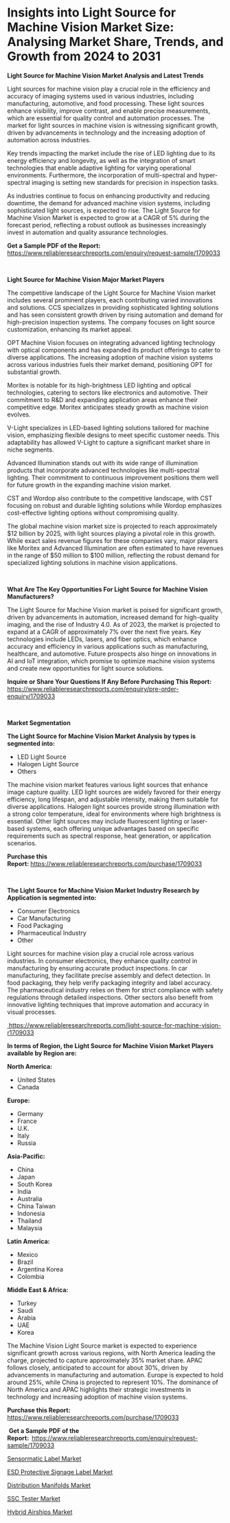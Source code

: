 <p><h1>Insights into Light Source for Machine Vision Market Size: Analysing Market Share, Trends, and Growth from 2024 to 2031</h1></p><p><strong>Light Source for Machine Vision Market Analysis and Latest Trends</strong></p>
<p><p>Light sources for machine vision play a crucial role in the efficiency and accuracy of imaging systems used in various industries, including manufacturing, automotive, and food processing. These light sources enhance visibility, improve contrast, and enable precise measurements, which are essential for quality control and automation processes. The market for light sources in machine vision is witnessing significant growth, driven by advancements in technology and the increasing adoption of automation across industries.</p><p>Key trends impacting the market include the rise of LED lighting due to its energy efficiency and longevity, as well as the integration of smart technologies that enable adaptive lighting for varying operational environments. Furthermore, the incorporation of multi-spectral and hyper-spectral imaging is setting new standards for precision in inspection tasks. </p><p>As industries continue to focus on enhancing productivity and reducing downtime, the demand for advanced machine vision systems, including sophisticated light sources, is expected to rise. The Light Source for Machine Vision Market is expected to grow at a CAGR of 5% during the forecast period, reflecting a robust outlook as businesses increasingly invest in automation and quality assurance technologies.</p></p>
<p><strong>Get a Sample PDF of the Report:&nbsp;</strong> <a href="https://www.reliableresearchreports.com/enquiry/request-sample/1709033?utm_campaign=115&utm_medium=2&utm_source=Github&utm_content=ia&utm_term=21102024&utm_id=light-source-for-machine-vision">https://www.reliableresearchreports.com/enquiry/request-sample/1709033</a></p>
<p>&nbsp;</p>
<p><strong>Light Source for Machine Vision Major Market Players</strong></p>
<p><p>The competitive landscape of the Light Source for Machine Vision market includes several prominent players, each contributing varied innovations and solutions. CCS specializes in providing sophisticated lighting solutions and has seen consistent growth driven by rising automation and demand for high-precision inspection systems. The company focuses on light source customization, enhancing its market appeal.</p><p>OPT Machine Vision focuses on integrating advanced lighting technology with optical components and has expanded its product offerings to cater to diverse applications. The increasing adoption of machine vision systems across various industries fuels their market demand, positioning OPT for substantial growth.</p><p>Moritex is notable for its high-brightness LED lighting and optical technologies, catering to sectors like electronics and automotive. Their commitment to R&D and expanding application areas enhance their competitive edge. Moritex anticipates steady growth as machine vision evolves.</p><p>V-Light specializes in LED-based lighting solutions tailored for machine vision, emphasizing flexible designs to meet specific customer needs. This adaptability has allowed V-Light to capture a significant market share in niche segments. </p><p>Advanced Illumination stands out with its wide range of illumination products that incorporate advanced technologies like multi-spectral lighting. Their commitment to continuous improvement positions them well for future growth in the expanding machine vision market.</p><p>CST and Wordop also contribute to the competitive landscape, with CST focusing on robust and durable lighting solutions while Wordop emphasizes cost-effective lighting options without compromising quality.</p><p>The global machine vision market size is projected to reach approximately $12 billion by 2025, with light sources playing a pivotal role in this growth. While exact sales revenue figures for these companies vary, major players like Moritex and Advanced Illumination are often estimated to have revenues in the range of $50 million to $100 million, reflecting the robust demand for specialized lighting solutions in machine vision applications.</p></p>
<p>&nbsp;</p>
<p><strong>What Are The Key Opportunities For Light Source for Machine Vision Manufacturers?</strong></p>
<p><p>The Light Source for Machine Vision market is poised for significant growth, driven by advancements in automation, increased demand for high-quality imaging, and the rise of Industry 4.0. As of 2023, the market is projected to expand at a CAGR of approximately 7% over the next five years. Key technologies include LEDs, lasers, and fiber optics, which enhance accuracy and efficiency in various applications such as manufacturing, healthcare, and automotive. Future prospects also hinge on innovations in AI and IoT integration, which promise to optimize machine vision systems and create new opportunities for light source solutions.</p></p>
<p><strong>Inquire or Share Your Questions If Any Before Purchasing This Report:</strong> <a href="https://www.reliableresearchreports.com/enquiry/pre-order-enquiry/1709033?utm_campaign=115&utm_medium=2&utm_source=Github&utm_content=ia&utm_term=21102024&utm_id=light-source-for-machine-vision">https://www.reliableresearchreports.com/enquiry/pre-order-enquiry/1709033</a></p>
<p>&nbsp;</p>
<p><strong>Market Segmentation</strong></p>
<p><strong>The Light Source for Machine Vision Market Analysis by types is segmented into:</strong></p>
<p><ul><li>LED Light Source</li><li>Halogen Light Source</li><li>Others</li></ul></p>
<p><p>The machine vision market features various light sources that enhance image capture quality. LED light sources are widely favored for their energy efficiency, long lifespan, and adjustable intensity, making them suitable for diverse applications. Halogen light sources provide strong illumination with a strong color temperature, ideal for environments where high brightness is essential. Other light sources may include fluorescent lighting or laser-based systems, each offering unique advantages based on specific requirements such as spectral response, heat generation, or application scenarios.</p></p>
<p><strong>Purchase this Report:&nbsp;</strong><a href="https://www.reliableresearchreports.com/purchase/1709033?utm_campaign=115&utm_medium=2&utm_source=Github&utm_content=ia&utm_term=21102024&utm_id=light-source-for-machine-vision">https://www.reliableresearchreports.com/purchase/1709033</a></p>
<p>&nbsp;</p>
<p><strong>The Light Source for Machine Vision Market Industry Research by Application is segmented into:</strong></p>
<p><ul><li>Consumer Electronics</li><li>Car Manufacturing</li><li>Food Packaging</li><li>Pharmaceutical Industry</li><li>Other</li></ul></p>
<p><p>Light sources for machine vision play a crucial role across various industries. In consumer electronics, they enhance quality control in manufacturing by ensuring accurate product inspections. In car manufacturing, they facilitate precise assembly and defect detection. In food packaging, they help verify packaging integrity and label accuracy. The pharmaceutical industry relies on them for strict compliance with safety regulations through detailed inspections. Other sectors also benefit from innovative lighting techniques that improve automation and accuracy in visual processes.</p></p>
<p><a href="https://www.reliableresearchreports.com/light-source-for-machine-vision-r1709033?utm_campaign=115&utm_medium=2&utm_source=Github&utm_content=ia&utm_term=21102024&utm_id=light-source-for-machine-vision">&nbsp;https://www.reliableresearchreports.com/light-source-for-machine-vision-r1709033</a></p>
<p><strong>In terms of Region, the Light Source for Machine Vision Market Players available by Region are:</strong></p>
<p>
    <p> <strong> North America: </strong>
        <ul>
            <li>United States</li>
            <li>Canada</li>
        </ul>
        </p> 
    <p> <strong> Europe: </strong>
        <ul>
            <li>Germany</li>
            <li>France</li>
            <li>U.K.</li>
            <li>Italy</li>
            <li>Russia</li>
        </ul>
        </p> 
    <p> <strong> Asia-Pacific: </strong>
        <ul>
            <li>China</li>
            <li>Japan</li>
            <li>South Korea</li>
            <li>India</li>
            <li>Australia</li>
            <li>China Taiwan</li>
            <li>Indonesia</li>
            <li>Thailand</li>
            <li>Malaysia</li>
        </ul>
        </p> 
    <p> <strong> Latin America: </strong>
        <ul>
            <li>Mexico</li>
            <li>Brazil</li>
            <li>Argentina Korea</li>
            <li>Colombia</li>
        </ul>
        </p> 
    <p> <strong> Middle East & Africa: </strong>
        <ul>
            <li>Turkey</li>
            <li>Saudi</li>
            <li>Arabia</li>
            <li>UAE</li>
            <li>Korea</li>
        </ul>
    </p>
    </p>
<p><p>The Machine Vision Light Source market is expected to experience significant growth across various regions, with North America leading the charge, projected to capture approximately 35% market share. APAC follows closely, anticipated to account for about 30%, driven by advancements in manufacturing and automation. Europe is expected to hold around 25%, while China is projected to represent 10%. The dominance of North America and APAC highlights their strategic investments in technology and increasing adoption of machine vision systems.</p></p>
<p><strong>Purchase this Report: </strong><a href="https://www.reliableresearchreports.com/purchase/1709033?utm_campaign=115&utm_medium=2&utm_source=Github&utm_content=ia&utm_term=21102024&utm_id=light-source-for-machine-vision">https://www.reliableresearchreports.com/purchase/1709033</a></p>
<p>&nbsp;<strong>Get a Sample PDF of the Report:&nbsp;&nbsp;</strong><a href="https://www.reliableresearchreports.com/enquiry/request-sample/1709033?utm_campaign=115&utm_medium=2&utm_source=Github&utm_content=ia&utm_term=21102024&utm_id=light-source-for-machine-vision">https://www.reliableresearchreports.com/enquiry/request-sample/1709033</a></p>
<p><strong></strong></p>
<p><p><a href="https://github.com/JavierDDowns/Market-Research-Report-List-1/blob/main/sensormatic-label-market.md?utm_campaign=115&utm_medium=2&utm_source=Github&utm_content=ia&utm_term=21102024&utm_id=light-source-for-machine-vision">Sensormatic Label Market</a></p><p><a href="https://github.com/AlbertGonzalez266/Market-Research-Report-List-1/blob/main/esd-protective-signage-label-market.md?utm_campaign=115&utm_medium=2&utm_source=Github&utm_content=ia&utm_term=21102024&utm_id=light-source-for-machine-vision">ESD Protective Signage Label Market</a></p><p><a href="https://www.linkedin.com/pulse/distribution-manifolds-market-pulse-11-expansion-blueprint-hw36c?utm_campaign=115&utm_medium=2&utm_source=Github&utm_content=ia&utm_term=21102024&utm_id=light-source-for-machine-vision">Distribution Manifolds Market</a></p><p><a href="https://issuu.com/reportprime-2/docs/ssc-tester-market-size-2030.pptx_6c6d7e73bc2aae?utm_campaign=115&utm_medium=2&utm_source=Github&utm_content=ia&utm_term=21102024&utm_id=light-source-for-machine-vision">SSC Tester Market</a></p><p><a href="https://issuu.com/reportprime-2/docs/hybrid-airships-market-size-2030.pp_0afd30bd1dcff3?utm_campaign=115&utm_medium=2&utm_source=Github&utm_content=ia&utm_term=21102024&utm_id=light-source-for-machine-vision">Hybrid Airships Market</a></p></p>